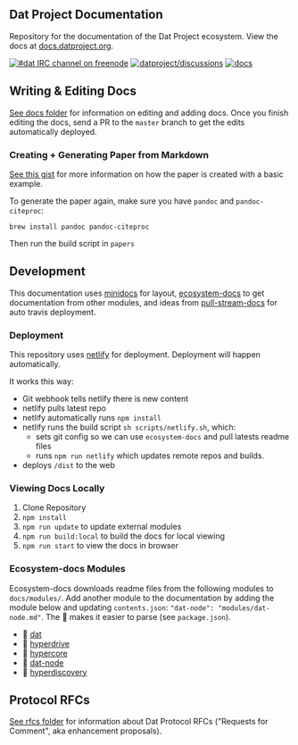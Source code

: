 ## Dat Project Documentation

Repository for the documentation of the Dat Project ecosystem. View the docs at [docs.datproject.org](https://docs.datproject.org/).

[![#dat IRC channel on freenode](https://img.shields.io/badge/irc%20channel-%23dat%20on%20freenode-blue.svg)](http://webchat.freenode.net/?channels=dat)
[![datproject/discussions](https://badges.gitter.im/Join%20Chat.svg)](https://gitter.im/datproject/discussions?utm_source=badge&utm_medium=badge&utm_campaign=pr-badge&utm_content=badge)
[![docs](https://img.shields.io/badge/Dat%20Project-Docs-green.svg)](http://docs.dat-data.com)

## Writing & Editing Docs

[See docs folder](docs/readme.md) for information on editing and adding docs. Once you finish editing the docs, send a PR to the `master` branch to get the edits automatically deployed.

### Creating + Generating Paper from Markdown

[See this gist](https://gist.github.com/maxogden/97190db73ac19fc6c1d9beee1a6e4fc8) for more information on how the paper is created with a basic example.

To generate the paper again, make sure you have `pandoc` and `pandoc-citeproc`:

```
brew install pandoc pandoc-citeproc
```

Then run the build script in `papers`

## Development

This documentation uses [minidocs](https://github.com/freeman-lab/minidocs) for layout, [ecosystem-docs](https://github.com/hughsk/ecosystem-docs) to get documentation from other modules, and ideas from [pull-stream-docs](https://github.com/pull-stream/pull-stream-docs) for auto travis deployment.

### Deployment

This repository uses [netlify](https://www.netlify.com/) for deployment. Deployment will happen automatically.

It works this way:

* Git webhook tells netlify there is new content
* netlify pulls latest repo
* netlify automatically runs `npm install`
* netlify runs the build script `sh scripts/netlify.sh`, which:
  * sets git config so we can use `ecosystem-docs` and pull latests readme files
  * runs `npm run netlify` which updates remote repos and builds.
* deploys `/dist` to the web

### Viewing Docs Locally

1. Clone Repository
2. `npm install`
3. `npm run update` to update external modules
4. `npm run build:local` to build the docs for local viewing
5. `npm run start` to view the docs in browser

### Ecosystem-docs Modules

Ecosystem-docs downloads readme files from the following modules to `docs/modules/`. Add another module to the documentation by adding the module below and updating `contents.json`: `"dat-node": "modules/dat-node.md"`. The 📔 makes it easier to parse (see `package.json`).

* 📔 [dat](https://github.com/datproject/dat)
* 📔 [hyperdrive](https://github.com/mafintosh/hyperdrive)
* 📔 [hypercore](https://github.com/mafintosh/hypercore)
* 📔 [dat-node](https://github.com/datproject/dat-node)
* 📔 [hyperdiscovery](https://github.com/karissa/hyperdiscovery)

## Protocol RFCs

[See rfcs folder](rfcs/README.md) for information about Dat Protocol RFCs ("Requests for Comment", aka enhancement proposals).
